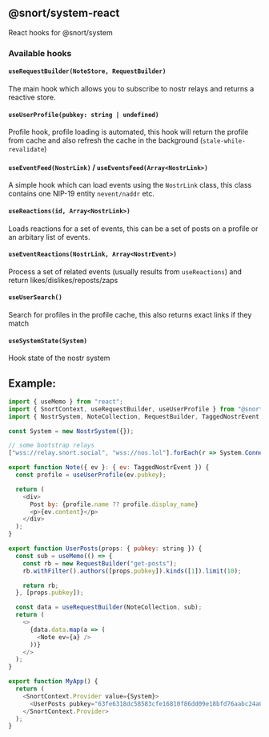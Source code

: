 ## @snort/system-react

React hooks for @snort/system

### Available hooks

#### `useRequestBuilder(NoteStore, RequestBuilder)`

The main hook which allows you to subscribe to nostr relays and returns a reactive store.

#### `useUserProfile(pubkey: string | undefined)`

Profile hook, profile loading is automated, this hook will return the profile from cache and also refresh the cache in the background (`stale-while-revalidate`)

#### `useEventFeed(NostrLink)` / `useEventsFeed(Array<NostrLink>)`
A simple hook which can load events using the `NostrLink` class, this class contains one NIP-19 entity `nevent/naddr` etc.

#### `useReactions(id, Array<NostrLink>)`
Loads reactions for a set of events, this can be a set of posts on a profile or an arbitary list of events.

#### `useEventReactions(NostrLink, Array<NostrEvent>)`
Process a set of related events (usually results from `useReactions`) and return likes/dislikes/reposts/zaps

#### `useUserSearch()`
Search for profiles in the profile cache, this also returns exact links if they match

#### `useSystemState(System)`
Hook state of the nostr system

## Example:

```js
import { useMemo } from "react";
import { SnortContext, useRequestBuilder, useUserProfile } from "@snort/system-react";
import { NostrSystem, NoteCollection, RequestBuilder, TaggedNostrEvent } from "@snort/system";

const System = new NostrSystem({});

// some bootstrap relays
["wss://relay.snort.social", "wss://nos.lol"].forEach(r => System.ConnectToRelay(r, { read: true, write: false }));

export function Note({ ev }: { ev: TaggedNostrEvent }) {
  const profile = useUserProfile(ev.pubkey);

  return (
    <div>
      Post by: {profile.name ?? profile.display_name}
      <p>{ev.content}</p>
    </div>
  );
}

export function UserPosts(props: { pubkey: string }) {
  const sub = useMemo(() => {
    const rb = new RequestBuilder("get-posts");
    rb.withFilter().authors([props.pubkey]).kinds([1]).limit(10);

    return rb;
  }, [props.pubkey]);

  const data = useRequestBuilder(NoteCollection, sub);
  return (
    <>
      {data.data.map(a => (
        <Note ev={a} />
      ))}
    </>
  );
}

export function MyApp() {
  return (
    <SnortContext.Provider value={System}>
      <UserPosts pubkey="63fe6318dc58583cfe16810f86dd09e18bfd76aabc24a0081ce2856f330504ed" />
    </SnortContext.Provider>
  );
}
```
